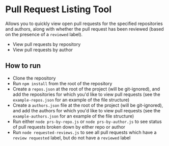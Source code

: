 # Pull Request Listing Tool
Allows you to quickly view open pull requests for the specified repositories and authors, along with whether the pull request has been reviewed (based on the presence of a `reviewed` label).
- View pull requests by repository
- View pull requests by author

## How to run
- Clone the repository
- Run `npm install` from the root of the repository
- Create a `repos.json` at the root of the project (will be git-ignored), and add the repositories for which you'd like to view pull requests (see the `example-repos.json` for an example of the file structure)
- Create a `authors.json` file at the root of the project (will be git-ignored), and add the authors for which you'd like to view pull requests (see the `example-authors.json` for an example of the file structure)
- Run either `node prs-by-repo.js` or `node prs-by-author.js` to see status of pull requests broken down by either repo or author
- Run `node requested-reviews.js` to see all pull requests which have a `review requested` label, but do not have a `reviewed` label
